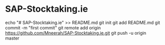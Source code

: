 # SAP-Stocktaking.ie

echo "# SAP-Stocktaking.ie" >> README.md
git init
git add README.md
git commit -m "first commit"
git remote add origin https://github.com/Mneerah/SAP-Stocktaking.ie.git
git push -u origin master
